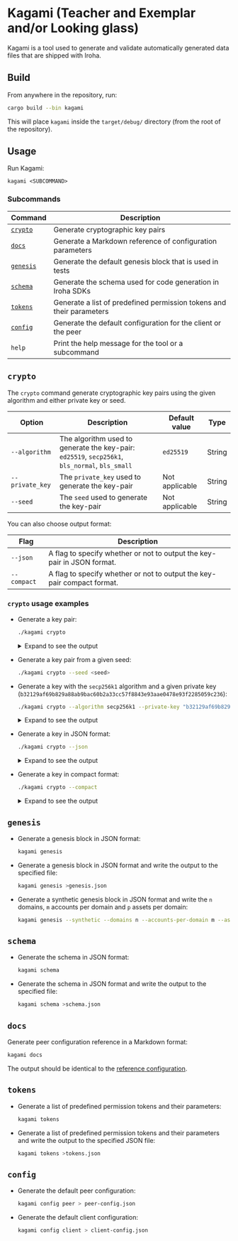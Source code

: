 # Kagami (Teacher and Exemplar and/or Looking glass)

Kagami is a tool used to generate and validate automatically generated data files that are shipped with Iroha.

## Build

From anywhere in the repository, run:

```bash
cargo build --bin kagami
```

This will place `kagami` inside the `target/debug/` directory (from the root of the repository).

## Usage

Run Kagami:

```
kagami <SUBCOMMAND>
```

### Subcommands

|        Command        |                             Description                              |
| --------------------- | -------------------------------------------------------------------- |
| [`crypto`](#crypto)   | Generate cryptographic key pairs                                     |
| [`docs`](#docs)       | Generate a Markdown reference of configuration parameters            |
| [`genesis`](#genesis) | Generate the default genesis block that is used in tests             |
| [`schema`](#schema)   | Generate the schema used for code generation in Iroha SDKs           |
| [`tokens`](#tokens)   | Generate a list of predefined permission tokens and their parameters |
| [`config`](#config)   | Generate the default configuration for the client or the peer        |
| `help`                | Print the help message for the tool or a subcommand                  |

## `crypto`

The `crypto` command generate cryptographic key pairs using the given algorithm and either private key or seed.

|     Option      |                                          Description                                           | Default value  |  Type  |
| --------------- | ---------------------------------------------------------------------------------------------- | -------------- | ------ |
| `--algorithm`   | The algorithm used to generate the key-pair: `ed25519`, `secp256k1`, `bls_normal`, `bls_small` | `ed25519`      | String |
| `--private_key` | The `private_key` used to generate the key-pair                                                | Not applicable | String |
| `--seed`        | The `seed` used to generate the key-pair                                                       | Not applicable | String |

You can also choose output format:

|   Flag      |                Description                                              |
| ----------- | ----------------------------------------------------------------------- |
| `--json`    | A flag to specify whether or not to output the key-pair in JSON format. |
| `--compact` | A flag to specify whether or not to output the key-pair compact format. |

### `crypto` usage examples

- Generate a key pair:

    ```bash
    ./kagami crypto
    ```

  <details> <summary>Expand to see the output</summary>

    ```bash
    Kagami. To see help run with `--help`.
    No flags specified, generating key-pair.
    Public key (multihash): ed0120232adec551bfa1856279ebccc3c3a09783c516478f4cbb2f42f342614bec7601
    Private key: a1e2c094496dd53ea103f1423b90ccb7d65ff25ab46f5fa1643c14e6010f7f75232adec551bfa1856279ebccc3c3a09783c516478f4cbb2f42f342614bec7601
    Digest function: ed25519
    ```
  </details>

- Generate a key pair from a given seed:

    ```bash
    ./kagami crypto --seed <seed>
    ```

- Generate a key with the `secp256k1` algorithm and a given private key (`b32129af69b829a88ab9bac60b2a33cc57f8843e93aae0478e93f2285059c236`):

    ```bash
    ./kagami crypto --algorithm secp256k1 --private-key "b32129af69b829a88ab9bac60b2a33cc57f8843e93aae0478e93f2285059c236"
    ```

  <details> <summary>Expand to see the output</summary>

    ```bash
    Public key (multihash): e70121031c59a9cabaf58f3b8a6157362b9f6feac3dd47ee947fbf2f335805e1a7f96bde
    Private key: b32129af69b829a88ab9bac60b2a33cc57f8843e93aae0478e93f2285059c236
    Digest function: secp256k1
    ```
  </details>

- Generate a key in JSON format:

    ```bash
    ./kagami crypto --json
    ```

  <details> <summary>Expand to see the output</summary>

    ```json
    {
        "public_key": "ed01203189e4982f98dc293ab9e32cf2b2d75fba49adbc345318a576377b75cc9e15c1",
        "private_key": {
            "digest_function": "ed25519",
            "payload": "d2162546e2025d28b680d062b91043a1e990de7da7861ee5e8039a6b39c9551f3189e4982f98dc293ab9e32cf2b2d75fba49adbc345318a576377b75cc9e15c1"
        }
    }
    ```
  </details>

- Generate a key in compact format:

    ```bash
    ./kagami crypto --compact
    ```

  <details> <summary>Expand to see the output</summary>

    ```bash
    ed01208c8a612f0d20f339a0ea8df21fea777cbbe3604281e5f52311e5c5602cd38d8e
    878f0fc05183857871a17605fe8f63b4aaf72ac9af4a5d8dd22536f6d016dff18c8a612f0d20f339a0ea8df21fea777cbbe3604281e5f52311e5c5602cd38d8e
    ed25519
    ```
  </details>

## `genesis`

- Generate a genesis block in JSON format:

    ```bash
    kagami genesis
    ```
- Generate a genesis block in JSON format and write the output to the specified file:

    ```bash
    kagami genesis >genesis.json
    ```
 - Generate a synthetic genesis block in JSON format and write the `n` domains, `m` accounts per domain and `p` assets per domain:

    ```bash
    kagami genesis --synthetic --domains n --accounts-per-domain m --assets-per-domain p
    ```

## `schema`

- Generate the schema in JSON format:

    ```bash
    kagami schema
    ```

- Generate the schema in JSON format and write the output to the specified file:

    ```bash
    kagami schema >schema.json
    ```

## `docs`

Generate peer configuration reference in a Markdown format:

```bash
kagami docs
```

The output should be identical to the [reference configuration](../../docs/source/references/config.md).

## `tokens`

- Generate a list of predefined permission tokens and their parameters:

    ```bash
    kagami tokens
    ```

- Generate a list of predefined permission tokens and their parameters and write the output to the specified JSON file:

    ```bash
    kagami tokens >tokens.json
    ```

## `config`

- Generate the default peer configuration:

    ```bash
    kagami config peer > peer-config.json
    ```

- Generate the default client configuration:

    ```bash
    kagami config client > client-config.json
    ```